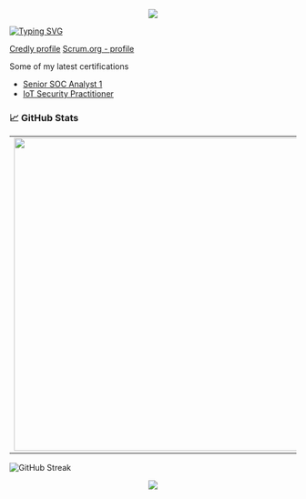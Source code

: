 <p align="center">
  <img src="https://capsule-render.vercel.app/api?type=waving&color=gradient&text=Welcome!&height=100&section=header"/>
</p>

[![Typing SVG](https://readme-typing-svg.demolab.com?font=Fira+Code&pause=1000&color=22F780&random=false&width=435&lines=Hi%2C+my+name+is+Dave;I+am+a+Software+Engineer;and+a+Security+enthusiast;or+in+short+a+Nerd+%3A\))](https://verbenyi.com) 

[Credly profile](https://www.credly.com/users/david-verbenyi)
[Scrum.org - profile](https://www.scrum.org/user/994130)

Some of my latest certifications
- [Senior SOC Analyst 1](https://www.virtualbadge.io/certificate-validator?credential=6215c02c-8e6c-44ff-b6e7-9f1b5a8bfc0a)
- [IoT Security Practitioner](https://www.virtualbadge.io/certificate-validator?credential=f1e3a613-7574-4dd0-ac89-166b661d6dc5)

### 📈 GitHub Stats

<p align="center">
  <table>
  <tr>
      <td><img width="550px" src="https://github-readme-stats.vercel.app/api/top-langs/?username=verebes1&layout=compact&langs_count=6&hide_border=true&hide_title=true&theme=github_dark&icon_color=5194f0&bg_color=0d1117" /></td>
  </tr>   
</table>
</p>

![GitHub Streak](http://github-readme-streak-stats.herokuapp.com?user=verebes1&theme=dark&background=000000)
<!--
**verebes1/verebes1** is a ✨ _special_ ✨ repository because its `README.md` (this file) appears on your GitHub profile.

Here are some ideas to get you started:

- 🔭 I’m currently working on ...
- 🌱 I’m currently learning ...
- 👯 I’m looking to collaborate on ...
- 🤔 I’m looking for help with ...
- 💬 Ask me about ...
- 📫 How to reach me: ...
- 😄 Pronouns: ...
- ⚡ Fun fact: ...
-->

<p align="center">
  <img src="https://capsule-render.vercel.app/api?type=waving&color=gradient&height=100&section=footer"/>
</p>
